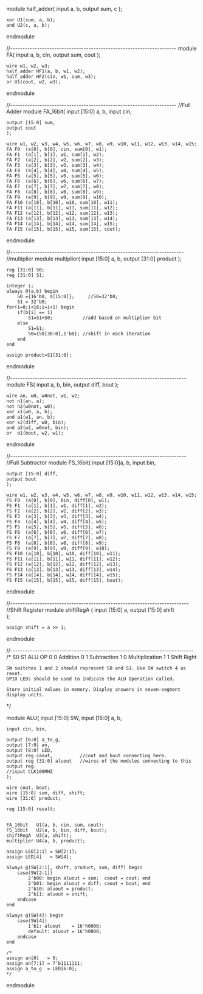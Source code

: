 module half_adder(
    input a, b, 
    output sum, c 
    );    
    
    xor U1(sum, a, b);
    and U2(c, a, b);
    
endmodule

//--------------------------------------------------------------------
module FA(
    input a, b, cin, 
    output sum, cout
    );

    wire w1, w2, w3;
    half_adder HF1(a, b, w1, w2);
    half_adder HF2(cin, w1, sum, w3);
    or U1(cout, w2, w3);
    
endmodule

//--------------------------------------------------------------------
//Full Adder
module FA_16bit(
    input [15:0] a, b, 
    input cin, 
    
    output [15:0] sum, 
    output cout
    );

    wire w1, w2, w3, w4, w5, w6, w7, w8, w9, w10, w11, w12, w13, w14, w15;
    FA F0  (a[0], b[0], cin, sum[0], w1);
    FA F1  (a[1], b[1], w1, sum[1], w2);
    FA F2  (a[2], b[2], w2, sum[2], w3);
    FA F3  (a[3], b[3], w3, sum[3], w4);
    FA F4  (a[4], b[4], w4, sum[4], w5);
    FA F5  (a[5], b[5], w5, sum[5], w6);
    FA F6  (a[6], b[6], w6, sum[6], w7);
    FA F7  (a[7], b[7], w7, sum[7], w8);
    FA F8  (a[8], b[8], w8, sum[8], w9);
    FA F9  (a[9], b[9], w9, sum[9], w10);
    FA F10 (a[10], b[10], w10, sum[10], w11);
    FA F11 (a[11], b[11], w11, sum[11], w12);
    FA F12 (a[12], b[12], w12, sum[12], w13);
    FA F13 (a[13], b[13], w13, sum[13], w14);
    FA F14 (a[14], b[14], w14, sum[14], w15);
    FA F15 (a[15], b[15], w15, sum[15], cout);
        
endmodule 

//-----------------------------------------------------------------------
//multiplier
module multiplier(
    input [15:0] a, b, 
    output [31:0] product
    );

    reg [31:0] S0;
    reg [31:0] S1;

    integer i;
    always @(a,b) begin
        S0 ={16'b0, a[15:0]};     //S0=32'b0;
        S1 = 32'b0;
    for(i=0;i<16;i=i+1) begin
        if(b[i] == 1)
            S1=S1+S0;           //add based on multiplier bit
        else
            S1=S1;
            S0={S0[30:0],1'b0}; //shift in each iteration
        end
    end
    
    assign product=S1[31:0];

endmodule


//------------------------------------------------------------------------
module FS(
    input a, b, bin, 
    output diff, bout
    );

    wire an, w0, w0not, w1, w2;
    not n1(an, a);
    not n2(w0not, w0);
    xor x1(w0, a, b);
    and a1(w1, an, b);
    xor x2(diff, w0, bin);
    and a2(w2, w0not, bin);
    or  o1(bout, w2, w1);

endmodule 

//------------------------------------------------------------------------
//Full Subtractor
module FS_16bit(
    input [15:0]a, b, 
    input bin, 
    
    output [15:0] diff, 
    output bout    
    );
    
    wire w1, w2, w3, w4, w5, w6, w7, w8, w9, w10, w11, w12, w13, w14, w15;
    FS F0  (a[0], b[0], bin, diff[0], w1);
    FS F1  (a[1], b[1], w1, diff[1], w2);
    FS F2  (a[2], b[2], w2, diff[2], w3);
    FS F3  (a[3], b[3], w3, diff[3], w4);
    FS F4  (a[4], b[4], w4, diff[4], w5);
    FS F5  (a[5], b[5], w5, diff[5], w6);
    FS F6  (a[6], b[6], w6, diff[6], w7);
    FS F7  (a[7], b[7], w7, diff[7], w8);
    FS F8  (a[8], b[8], w8, diff[8], w9);
    FS F9  (a[9], b[9], w9, diff[9], w10);
    FS F10 (a[10], b[10], w10, diff[10], w11);
    FS F11 (a[11], b[11], w11, diff[11], w12);
    FS F12 (a[12], b[12], w12, diff[12], w13);
    FS F13 (a[13], b[13], w13, diff[13], w14);
    FS F14 (a[14], b[14], w14, diff[14], w15);
    FS F15 (a[15], b[15], w15, diff[15], bout);    
    
endmodule

//-------------------------------------------------------------------------
//Shift Register
module shiftRegA
  (
    input [15:0] a,
    output [15:0] shift    
  );
  
    assign shift = a >> 1; 
  
endmodule
  
//---------------------------------------------------------------------------
/*
    S0 S1  ALU OP
    0  0   Addition
    0  1   Subtraction 
    1  0   Multiplication
    1  1   Shift Right 
    
    SW switches 1 and 2 should represent S0 and S1. Use SW switch 4 as reset.
    GPIO LEDs should be used to indicate the ALU Operation called.
  
    Store initial values in memory. Display answers in seven-segment display units.
    
*/

module ALU(
    input [15:0] SW,
    input [15:0] a, b,
    
    input cin, bin,
    
    output [6:0] a_to_g,
    output [7:0] an,
    output [8:0] LED,
    output reg caout,          //cout and bout connecting here.
    output reg [31:0] aluout   //wires of the modules connecting to this output reg.
    //input CLK100MHZ
    );
    
    wire cout, bout;
    wire [15:0] sum, diff, shift;
    wire [31:0] product;
    
    reg [15:0] result;
    
    
    FA_16bit   U1(a, b, cin, sum, cout);
    FS_16bit   U2(a, b, bin, diff, bout);
    shiftRegA  U3(a, shift);
    multiplier U4(a, b, product);
    
    assign LED[2:1] = SW[2:1];
    assign LED[4]   = SW[4]; 
        
    always @(SW[2:1], shift, product, sum, diff) begin
        case(SW[2:1])
            2'b00: begin aluout = sum;  caout = cout; end
            2'b01: begin aluout = diff; caout = bout; end
            2'b10: aluout = product;
            2'b11: aluout = shift;
        endcase
    end
    
    always @(SW[4]) begin
        case(SW[4])
            1'b1: aluout    = 16'h0000;
            default: aluout = 16'h0000;
        endcase
    end
     
    /*    
    assign an[0]   = 0;
    assign an[7:1] = 7'b1111111;
    assign a_to_g  = LED[6:0];
    */   
endmodule
